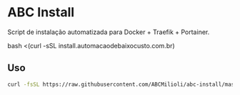 # ABC Install

Script de instalação automatizada para Docker + Traefik + Portainer.


bash <(curl -sSL install.automacaodebaixocusto.com.br)

## Uso

```bash
curl -fsSL https://raw.githubusercontent.com/ABCMilioli/abc-install/master/setup.sh | sudo bash
